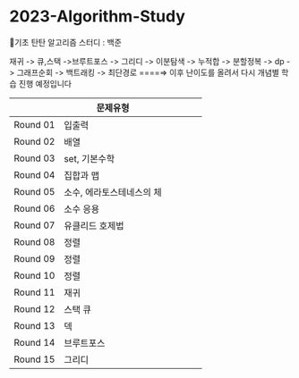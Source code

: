 # 2023-Algorithm-Study
 🐣기초 탄탄 알고리즘 스터디 : 백준
 
 
재귀 -> 큐,스택 ->브루트포스 -> 그리디 -> 이분탐색 -> 누적합 -> 분할정복 -> dp -> 그래프순회 -> 백트래킹 -> 최단경로 ====⇒ 이후 난이도를 올려서 다시 개념별 학습 진행 예정입니다
 
|  | 문제유형 |  |  |  |  |
| --- | --- | --- | --- | --- | --- |
| Round 01 | 입출력 |  |  |  |  |
| Round 02 | 배열 |  |  |  |  |
| Round 03 | set, 기본수학 |  |  |  |  |
| Round 04 | 집합과 맵 |  |  |  |  |
| Round 05 | 소수, 에라토스테네스의 체 |  |  |  |  |
| Round 06 | 소수 응용 |  |  |  |  |
| Round 07 | 유클리드 호제법 |  |  |  |  |
| Round 08 | 정렬 |  |  |  |  |
| Round 09 | 정렬 |  |  |  |  |
| Round 10 | 정렬 |  |  |  |  |
| Round 11 | 재귀 |  |  |  |  |
| Round 12 | 스택 큐 |  |  |  |  |
| Round 13 | 덱 |  |  |  |  |
| Round 14 | 브루트포스 |  |  |  |  |
| Round 15 | 그리디 |  |  |  |  |
